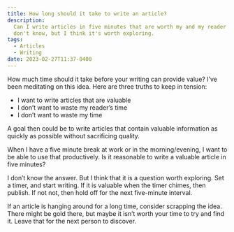 ```yaml
---
title: How long should it take to write an article?
description:
  Can I write articles in five minutes that are worth my and my reader's time? I
  don't know, but I think it's worth exploring.
tags:
  - Articles
  - Writing
date: 2023-02-27T11:37-0400
---
```


How much time should it take before your writing can provide value? I’ve been
meditating on this idea. Here are three truths to keep in tension:

- I want to write articles that are valuable
- I don’t want to waste my reader’s time
- I don’t want to waste my time

A goal then could be to write articles that contain valuable information as
quickly as possible without sacrificing quality.

When I have a five minute break at work or in the morning/evening, I want to be
able to use that productively. Is it reasonable to write a valuable article in
five minutes?

I don’t know the answer. But I think that it is a question worth exploring. Set
a timer, and start writing. If it is valuable when the timer chimes, then
publish. If not not, then hold off for the next five-minute interval.

If an article is hanging around for a long time, consider scrapping the idea.
There might be gold there, but maybe it isn’t worth your time to try and find
it. Leave that for the next person to discover.
